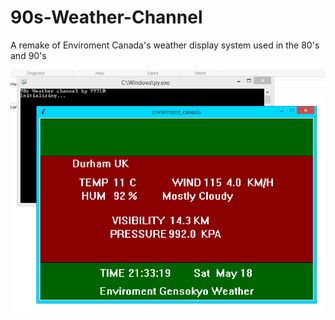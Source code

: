 # 90s-Weather-Channel
A remake of Enviroment Canada's weather display system used in the 80's and 90's

![Screenshot](https://github.com/99710/90s-Weather-Channel/blob/master/90s%20weather.PNG)
